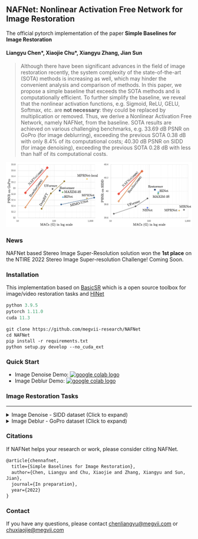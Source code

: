 ## NAFNet: Nonlinear Activation Free Network for Image Restoration

The official pytorch implementation of the paper **Simple Baselines for Image Restoration**

#### Liangyu Chen\*, Xiaojie Chu\*, Xiangyu Zhang, Jian Sun

>Although there have been significant advances in the field of image restoration recently, the system complexity of the state-of-the-art (SOTA) methods is increasing as well, which may hinder the convenient analysis and comparison of methods. 
>In this paper, we propose a simple baseline that exceeds the SOTA methods and is computationally efficient. 
>To further simplify the baseline, we reveal that the nonlinear activation functions, e.g. Sigmoid, ReLU, GELU, Softmax, etc. are **not necessary**: they could be replaced by multiplication or removed. Thus, we derive a Nonlinear Activation Free Network, namely NAFNet, from the baseline. SOTA results are achieved on various challenging benchmarks, e.g. 33.69 dB PSNR on GoPro (for image deblurring), exceeding the previous SOTA 0.38 dB with only 8.4% of its computational costs; 40.30 dB PSNR on SIDD (for image denoising), exceeding the previous SOTA 0.28 dB with less than half of its computational costs.

![PSNR_vs_MACs](./figures/PSNR_vs_MACs.jpg)

### News
NAFNet based Stereo Image Super-Resolution solution won the **1st place** on the NTIRE 2022 Stereo Image Super-resolution Challenge! Coming Soon.

### Installation
This implementation based on [BasicSR](https://github.com/xinntao/BasicSR) which is a open source toolbox for image/video restoration tasks and [HINet](https://github.com/megvii-model/HINet) 

```python
python 3.9.5
pytorch 1.11.0
cuda 11.3
```

```
git clone https://github.com/megvii-research/NAFNet
cd NAFNet
pip install -r requirements.txt
python setup.py develop --no_cuda_ext
```

### Quick Start 
* Image Denoise Demo: [<a href="https://colab.research.google.com/drive/1dkO5AyktmBoWwxBwoKFUurIDn0m4qDXT?usp=sharing"><img src="https://colab.research.google.com/assets/colab-badge.svg" alt="google colab logo"></a>](https://colab.research.google.com/drive/1dkO5AyktmBoWwxBwoKFUurIDn0m4qDXT?usp=sharing)
* Image Deblur Demo: [<a href="https://colab.research.google.com/drive/1yR2ClVuMefisH12d_srXMhHnHwwA1YmU?usp=sharing"><img src="https://colab.research.google.com/assets/colab-badge.svg" alt="google colab logo"></a>](https://colab.research.google.com/drive/1yR2ClVuMefisH12d_srXMhHnHwwA1YmU?usp=sharing)


### Image Restoration Tasks
---

<details><summary>Image Denoise - SIDD dataset (Click to expand) </summary>

* prepare data

  * ```mkdir ./datasets/SIDD ```
  
  * download the SIDD-Medium sRGB Dataset in [here](https://www.eecs.yorku.ca/~kamel/sidd/dataset.php) and unzip it. Move Data (./SIDD_Medium_Srgb/Data) set to ./datasets/SIDD/ or make a soft link. Download [val](https://www.eecs.yorku.ca/~kamel/sidd/benchmark.php) files (ValidationNoisyBlocksSrgb.mat and ValidationGtBlocksSrgb.mat) in ./datasets/SIDD/ .
  * it should be like:
  
    ```bash
    ./datasets/SIDD/Data
    ./datasets/SIDD/ValidationNoisyBlocksSrgb.mat
    ./datasets/SIDD/ValidationGtBlocksSrgb.mat
    ```
  
  * ```python scripts/data_preparation/sidd.py```
    * crop the train image pairs to 512x512 patches


* eval
  * download [pretrained model](https://drive.google.com/file/d/14Fht1QQJ2gMlk4N1ERCRuElg8JfjrWWR/view) to ./experiments/pretrained_models/NAFNet-SIDD-width64.pth 
  * ```python -m torch.distributed.launch --nproc_per_node=8 --master_port=4321 basicsr/test.py -opt options/test/SIDD/NAFNet-width64.yml --launcher pytorch ```
    * distributed evaluation. Set nproc_per_node to 1 for single gpu evaluation.
    * ```calc_psnr(pred, gt)``` rather than ```calc_psnr(pred.round(), gt)``` to avoid the PSNR loss caused by the "round()" operation, following HINet, MPRNet, and etc.
  
* train
  * ```python -m torch.distributed.launch --nproc_per_node=8 --master_port=4321 basicsr/train.py -opt options/train/SIDD/NAFNet-width64.yml --launcher pytorch```

</details>

<details>
  <summary>Image Deblur - GoPro dataset (Click to expand) </summary>

* prepare data

  * ```mkdir ./datasets/GoPro ```
  
  * download the [train](https://drive.google.com/drive/folders/1AsgIP9_X0bg0olu2-1N6karm2x15cJWE) set to ./datasets/GoPro/train and [test](https://drive.google.com/drive/folders/1a2qKfXWpNuTGOm2-Jex8kfNSzYJLbqkf) set to ./datasets/GoPro/test (refer to [MPRNet](https://github.com/swz30/MPRNet)) 
  * it should be like:
  
    ```bash
    ./datasets/
    ./datasets/GoPro/
    ./datasets/GoPro/train/
    ./datasets/GoPro/train/input/
    ./datasets/GoPro/train/target/
    ./datasets/GoPro/test/
    ./datasets/GoPro/test/input/
    ./datasets/GoPro/test/target/
    ```
  
  * ```python scripts/data_preparation/gopro.py```
    * crop the train image pairs to 512x512 patches.


* eval
  * download [pretrained model](https://drive.google.com/file/d/1S0PVRbyTakYY9a82kujgZLbMihfNBLfC/view?usp=sharing) to ./experiments/pretrained_models/NAFNet-GoPro-width64.pth
  * ```python -m torch.distributed.launch --nproc_per_node=8 --master_port=4321 basicsr/test.py -opt options/test/GoPro/NAFNet-width64.yml --launcher pytorch```
      * distributed evaluation. Set nproc_per_node to 1 for single gpu evaluation.
  
* train
  * ```python -m torch.distributed.launch --nproc_per_node=8 --master_port=4321 basicsr/train.py -opt options/train/GoPro/NAFNet-width64.yml --launcher pytorch```

</details>

### Citations
If NAFNet helps your research or work, please consider citing NAFNet.

```
@article{chennafnet,
  title={Simple Baselines for Image Restoration},
  author={Chen, Liangyu and Chu, Xiaojie and Zhang, Xiangyu and Sun, Jian},
  journal={In preparation},
  year={2022}
}
```

### Contact

If you have any questions, please contact chenliangyu@megvii.com or chuxiaojie@megvii.com
